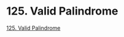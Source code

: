 # 125. Valid Palindrome

[125. Valid Palindrome](https://leetcode.com/problems/valid-palindrome/description/)
